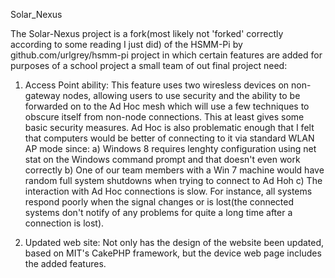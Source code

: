 Solar_Nexus

The Solar-Nexus project is a fork(most likely not 'forked' correctly according to some reading I just did) of the HSMM-Pi by github.com/urlgrey/hsmm-pi project in which certain features are added for purposes of a school project a small team of out final project need:

1) Access Point ability:
	This feature uses two wiresless devices on non-gateway nodes, allowing users to use security and the ability to be forwarded on to the Ad Hoc mesh which will use a few techniques to obscure itself from non-node connections. This at least gives some basic security measures.
Ad Hoc is also problematic enough that I felt that computers would be better of connecting to it via standard WLAN AP mode since:
	a) Windows 8 requires lenghty configuration using net stat on the Windows command prompt and that doesn't even work correctly
	b) One of our team members with a Win 7 machine would have random full system shutdowns when trying to connect to Ad Hoh
	c) The interaction with Ad Hoc connections is slow. For instance, all systems respond poorly when the signal changes or is lost(the connected systems don't notify of any problems for quite a long time after a connection is lost).
	
2) Updated web site:
	Not only has the design of the website been updated, based on MIT's CakePHP framework, but the device web page includes the added features. 
